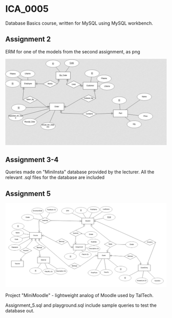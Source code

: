 # ICA_0005

Database Basics course, written for MySQL using MySQL workbench.

## Assignment 2
ERM for one of the models from the second assignment, as png

![](./Assignment_1-2/assignment_2.jpg)

## Assignment 3-4
Queries made on "MiniInsta" database provided by the lecturer. All the relevant .sql files for the database are included

## Assignment 5

![](./Assignment_5_MiniMoodle/Assignment_5.png)

Project "MiniMoodle" - lightweight analog of Moodle used by TalTech.

Assignment_5.sql and playground.sql include sample queries to test the database out.
